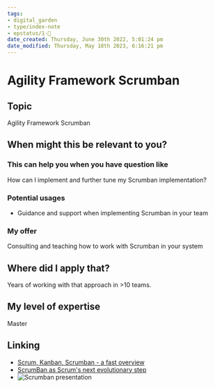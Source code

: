 ```yaml
---
tags: 
- digital_garden
- type/index-note
- epstatus/1-🌱
date_created: Thursday, June 30th 2022, 5:01:24 pm
date_modified: Thursday, May 18th 2023, 6:16:21 pm
---
```

# Agility Framework Scrumban
## Topic

Agility Framework Scrumban

## When might this be relevant to you?

### This can help you when you have question like

How can I implement and further tune my Scrumban implementation?

### Potential usages

-   Guidance and support when implementing Scrumban in your team
    

### My offer

Consulting and teaching how to work with Scrumban in your system

## Where did I apply that?

Years of working with that approach in >10 teams.

## My level of expertise

Master

## Linking
+ [Scrum, Kanban, Scrumban - a fast overview](https://www.ontheagilepath.net/articles/Scrum%20Kanban%20Scrumban%20%20a%20fast%20overview%20and%20rough%20categorization%20when%20to%20use%20what%20method.pdf)
+ [ScrumBan as Scrum's next evolutionary step](https://www.ontheagilepath.net/articles/Scrum%20and%20ScrumBan%20as%20its%20next%20evolutionary%20step%20%20and%20is%20it%20worth%20starting%20with%20Scrum%20at%20all.pdf)
+ ![Scrumban presentation](https://vimeo.com/133524838)